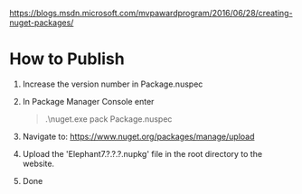 ﻿
https://blogs.msdn.microsoft.com/mvpawardprogram/2016/06/28/creating-nuget-packages/


How to Publish
==============

1. Increase the version number in Package.nuspec
2. In Package Manager Console enter
	> .\nuget.exe pack Package.nuspec
3. Navigate to: https://www.nuget.org/packages/manage/upload

4. Upload the 'Elephant7.?.?.?.nupkg' file in the root directory to the website.

5. Done

